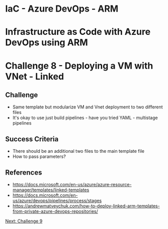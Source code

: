 # IaC - Azure DevOps - ARM
# Infrastructure as Code with Azure DevOps using ARM
# Challenge 8 - Deploying a VM with VNet - Linked


## Challenge
- Same template but modularize VM and Vnet deployment to two different files
- It's okay to use just build pipelines - have you tried YAML - multistage pipelines

## Success Criteria
- There should be an additional two files to the main template file
- How to pass parameters?

## References
- https://docs.microsoft.com/en-us/azure/azure-resource-manager/templates/linked-templates
- https://docs.microsoft.com/en-us/azure/devops/pipelines/process/stages
- https://andrewmatveychuk.com/how-to-deploy-linked-arm-templates-from-private-azure-devops-repositories/

[Next: Challenge 9](../Challenge9)